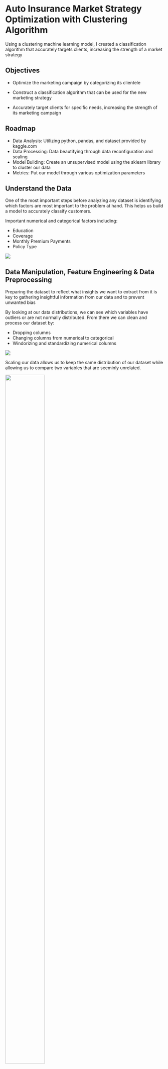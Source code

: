 # Auto Insurance Market Strategy Optimization with Clustering Algorithm
Using a clustering machine learning model, I created a classification algorithm that accurately targets clients, increasing the strength of a market strategy

## Objectives

- Optimize the marketing campaign by categorizing its clientele

- Construct a classification algorithm that can be used for the new marketing strategy

- Accurately target clients for specific needs, increasing the strength of its marketing campaign

## Roadmap

- Data Analysis: Utilizing python, pandas, and dataset provided by kaggle.com
- Data Processing: Data beautifying through data reconfiguration and scaling
- Model Building: Create an unsupervised model using the sklearn library to cluster our data
- Metrics: Put our model through various optimization parameters

## Understand the Data

One of the most important steps before analyzing any dataset is identifying which factors are most important to the problem at hand. This helps us build a model to accurately classify customers.

Important numerical and categorical factors including:
- Education
- Coverage
- Monthly Premium Payments
- Policy Type

<img src="https://github.com/cangeles14/Auto-Insurance-Clusting-Model-for-Market-Strategy/blob/master/visualizations/dataset.png">

## Data Manipulation, Feature Engineering & Data Preprocessing

Preparing the dataset to reflect what insights we want to extract from it is key to gathering insightful information from our data and to prevent unwanted bias

By looking at our data distributions, we can see which variables have outliers or are not normally distributed. From there we can clean and process our dataset by:

- Dropping columns
- Changing columns from numerical to categorical
- Windorizing and standardizing numerical columns

<img src="https://github.com/cangeles14/Auto-Insurance-Clusting-Model-for-Market-Strategy/blob/master/visualizations/datasetProcessing.png">

Scaling our data allows us to keep the same distribution of our dataset while allowing us to compare two variables that are seeminly unrelated.

<img src="https://github.com/cangeles14/Auto-Insurance-Clusting-Model-for-Market-Strategy/blob/master/visualizations/DataScaling.png" width="50%" height="75%">

<img src="https://github.com/cangeles14/Auto-Insurance-Clusting-Model-for-Market-Strategy/blob/master/visualizations/Customer%20Lifetime%20Value%20Distribution.png" width="50%" height="75%">

<img src="https://github.com/cangeles14/Auto-Insurance-Clusting-Model-for-Market-Strategy/blob/master/visualizations/Income%20Distribution.png" width="50%" height="75%">

## Building the Model

- Create an unsupervised machine model that can cluster our dataset customers
- Visualize these clusters and analyze similarities within clusters 
- Calculate how well our model is clustering our dataset
- Test  how well our model can predict new data points

The three clustering methods I will perform are K Means Clustering, DB Scan Clustering, and lastly, Agglomerative Clustering.

* [K Means](https://scikit-learn.org/stable/modules/generated/sklearn.cluster.KMeans.html) - Aims to partition observations into clusters in which each observation belongs to the cluster with the nearest mean

* [DB Scan](https://scikit-learn.org/stable/modules/generated/sklearn.cluster.DBSCAN.html) - Density based, spatial clustering method that groups together points that are closely packed together

* [Agglomerative](https://scikit-learn.org/stable/modules/generated/sklearn.cluster.AgglomerativeClustering.html) - Also called hierarchical clustering, a bottom-up clustering approach where each observation is assigned its own cluster and by calculating the similarity between clusters, merges them

## Model Performance & Metrics

Optimization allows our model to perform at its maximum to classify clusters. I will go over the models and some of the methods I used at optimizing them and analyzing their metrics.

Metrics:

* [Silhouette Score](https://scikit-learn.org/stable/modules/generated/sklearn.metrics.silhouette_score.html) - Silhouette Score is a classification metrics that measures how similar a datapoint is to its own cluster compared to all clusters

* [Dunn Index]() - Dunn Index uses cluster size and intercluster distances to evaluate clustering algorithms

* [Davies-Bouldin Index](https://scikit-learn.org/stable/modules/generated/sklearn.metrics.davies_bouldin_score.html) - Davies-Bouldin Index uses the ratio of parameters within the cluster to the parameters between clusters to optimize clustering algorithms 

K Means is an algorithm that tries to partition the dataset into distinct, non-overlapping groups or clusters. After running the model we can plot the epicenters of our clusters. This helps tell us if our clusters are distinct or not.

<img src="https://github.com/cangeles14/Auto-Insurance-Clusting-Model-for-Market-Strategy/blob/master/visualizations/KMeansClusteringCenters.png" width="50%" height="75%">

K Means Elbow is a visualization method that computes the optimal number of clusters for a K Means model within the ranges specified

<img src="https://github.com/cangeles14/Auto-Insurance-Clusting-Model-for-Market-Strategy/blob/master/visualizations/KElbowVis.png">

Looping through the metrics for DB Scan and Agglomerative clustering models, we can find the optimal parameters for each model. 

<img src="https://github.com/cangeles14/Auto-Insurance-Clusting-Model-for-Market-Strategy/blob/master/visualizations/DBAggloOptimization.png">

## Visualization of Clusters

One of the most important things when creating a clustering model is to actually visualize your clusters with your dataset. It's almost impossible to tell if your clustering algorithm is comparively good simply on metric scores.

Here is an image of our clustering model clustering customers and plotting that data with customers total claim amount  vs monthly payments. As we can see, our clusters are all distinct from one another and very few points overlap. This is a good visualization of clustering customers. 

<img src="https://github.com/cangeles14/Auto-Insurance-Clusting-Model-for-Market-Strategy/blob/master/visualizations/totalclaimvsmonthlycluster.png" width="50%" height="75%">

Next we can take a look at how our clustering algorithm is clustering customers when we look at customers income and their monthly premium payment amount. We can see that the clustering algorithm fairs pretty well in this case. One thing to note is that we can see many datapoints with simply 0$ in income. This could be interfering with our model, and if we wanted we could rerun the model again and simply remove all customers who have 0$ income. This could allow the model to cluster without such large outliers in the data.

<img src="https://github.com/cangeles14/Auto-Insurance-Clusting-Model-for-Market-Strategy/blob/master/visualizations/Income%20vs%20Monthly%20Premium.png" width="50%" height="75%">

## Clustering Insights & Marketing Strategy

Next we want to utilize this model to look at trends within our clusters. This will allow us to optimize or produce a strong marketing campaign. I will demonstrate how creating a clustering algorithm will bring forth new insights on our customers and data that we would have notherwise not known of. Creating specific clusters for specific types of customers, we can more accurately target our customer and audience.

First I will take a look at our dataset and how we would normally classify and target those based on income and education.

<img src="https://github.com/cangeles14/Auto-Insurance-Clusting-Model-for-Market-Strategy/blob/master/visualizations/AvgIncomeVsEducationData.png" width="50%" height="75%">

In the above image you can see that as higher education is reached, there is an increase in the customers income. This is to be expected. Higher education usually means higher paying jobs.

<img src="https://github.com/cangeles14/Auto-Insurance-Clusting-Model-for-Market-Strategy/blob/master/visualizations/AvgIncomeVsEducationCluster2.png" width="50%" height="75%">

In this image, I looked at only one cluster, and examined these customers income and education. It looks very different. You can see that the same trend does not hold true. The average income is almost the same for all education levels. This tells us that if we were to target simply on education alone, we wouldn't be very accurate in our assumptions.

Next I will take a look at how my clustering model classifies customers based on thier monthly premium payments and the policy type they have.

<img src="https://github.com/cangeles14/Auto-Insurance-Clusting-Model-for-Market-Strategy/blob/master/visualizations/AvgMonthlyByPolicyData.png" width="50%" height="75%">

The above image is classification without utilizing the clustering algorithm. You can see that the average monthly payment is the same for all customers with differnent policy types. A marketing campaign targeting customers based on this information would simply target all customers.

<img src="https://github.com/cangeles14/Auto-Insurance-Clusting-Model-for-Market-Strategy/blob/master/visualizations/AvgMonthlyByPolicyClusters.png" width="50%" height="75%">

Next, if we take a look at the same data but this time clustering our customers, we can see that we infact have different groups of customers that have different monthly payments for each policy type. This allows us to target customers with those parameters. 

# Prediction Model

- Add our clustering algorithm back to our data and group customers by our new clusters
- Split our data into a training set and test set to create new model
- Test various model predictions 
- Run the best model and report on the accuracy of the model to predict new customers


Lastly, I took a look at how we can utilize this clustering model, combined with a prediction model, to target new incoming customers or predict and classify new customers that just join or prehaps are looking to join. This can not only strengthen our current marketing campaign, but also allow for onboarding of new customers.

Train/Test Split separates our data into training and test sets so we can build our prediction model. Next I create a list of models I wanted to test to see which prediction model had the highest accuracy.

<img src="https://github.com/cangeles14/Auto-Insurance-Clusting-Model-for-Market-Strategy/blob/master/visualizations/predictionmodelcode.png">

I then ran every model in the list and compared the accuracy of each model to choose which performed the best based on their accuracy.

<img src="https://github.com/cangeles14/Auto-Insurance-Clusting-Model-for-Market-Strategy/blob/master/visualizations/predictionmodelresults.png">

## Presentation

* [Presentation](https://github.com/cangeles14/Auto-Insurance-Clusting-Model-for-Market-Strategy/blob/master/Auto%20Insurance%20Clustering%20Model.pdf)

## Built With

* [Python](https://docs.python.org/3/) - The programming language used
* [Pandas](https://pandas.pydata.org/pandas-docs/stable/index.html) - library providing high-performance, easy-to-use data structures and data analysis tools for the Python programming language
* [MySQL](https://www.mysql.com/) -  MySQL is an open-source relational database management system for SQL
* [Tableau](https://www.tableau.com/) - Popular Data visualization tool
* [MatPlotLib](https://matplotlib.org/contents.html) - Matplotlib is a Python 2D plotting library which produces publication quality figures in a variety of hardcopy formats and interactive environments across platforms

## Authors

* **Christopher Angeles** - [cangeles14](https://github.com/cangeles14)

## Acknowledgments

* [Ironhack](https://www.ironhack.com/en/data-analytics) -  Data Analytics Bootcamp @ Ironhack Paris
